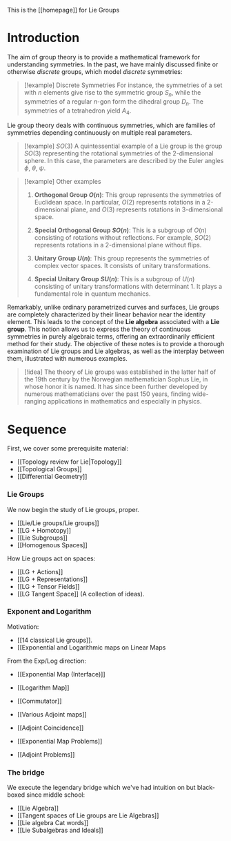 This is the [[homepage]] for Lie Groups

# Introduction

The aim of group theory is to provide a mathematical framework for understanding symmetries. In the past, we have mainly discussed finite or otherwise *discrete* groups, which model *discrete* symmetries:

>[!example] Discrete Symmetries
>For instance, the symmetries of a set with $n$ elements give rise to the symmetric group $S_n$, while the symmetries of a regular $n$-gon form the dihedral group $D_n$. The symmetries of a tetrahedron yield $A_4$.

Lie group theory deals with continuous symmetries, which are families of symmetries depending continuously on multiple real parameters.

>[!example] $SO(3)$
A quintessential example of a Lie group is the group $SO(3)$ representing the rotational symmetries of the 2-dimensional sphere. In this case, the parameters are described by the Euler angles $\phi$, $\theta$, $\psi$.

>[!example] Other examples
> 1. **Orthogonal Group $O(n)$**: This group represents the symmetries of Euclidean space. In particular, $O(2)$ represents rotations in a 2-dimensional plane, and $O(3)$ represents rotations in 3-dimensional space.
> 
> 2. **Special Orthogonal Group $SO(n)$**: This is a subgroup of $O(n)$ consisting of rotations without reflections. For example, $SO(2)$ represents rotations in a 2-dimensional plane without flips.
> 
> 3. **Unitary Group $U(n)$**: This group represents the symmetries of complex vector spaces. It consists of unitary transformations.
> 
> 4. **Special Unitary Group $SU(n)$**: This is a subgroup of $U(n)$ consisting of unitary transformations with determinant 1. It plays a fundamental role in quantum mechanics.

Remarkably, unlike ordinary parametrized curves and surfaces, Lie groups are completely characterized by their linear behavior near the identity element. This leads to the concept of the **Lie algebra** associated with a **Lie group**. This notion allows us to express the theory of continuous symmetries in purely algebraic terms, offering an extraordinarily efficient method for their study. The objective of these notes is to provide a thorough examination of Lie groups and Lie algebras, as well as the interplay between them, illustrated with numerous examples.

>[!idea]
The theory of Lie groups was established in the latter half of the 19th century by the Norwegian mathematician Sophus Lie, in whose honor it is named. It has since been further developed by numerous mathematicians over the past 150 years, finding wide-ranging applications in mathematics and especially in physics.

# Sequence

First, we cover some prerequisite material:
- [[Topology review for Lie|Topology]]
- [[Topological Groups]]
- [[Differential Geometry]]

### Lie Groups
We now begin the study of Lie groups, proper.
- [[Lie/Lie groups/Lie groups]]
- [[LG + Homotopy]]
- [[Lie Subgroups]]
- [[Homogenous Spaces]]

How Lie groups act on spaces:
- [[LG + Actions]]
- [[LG + Representations]]
- [[LG + Tensor Fields]]
- [[LG Tangent Space]] (A collection of ideas).

### Exponent and Logarithm

Motivation:
- [[14 classical Lie groups]].
- [[Exponential and Logarithmic maps on Linear Maps

From the Exp/Log direction:
- [[Exponential Map (Interface)]]
- [[Logarithm Map]]
- [[Commutator]]
  
- [[Various Adjoint maps]]
- [[Adjoint Coincidence]]

- [[Exponential Map Problems]]
- [[Adjoint Problems]]
### The bridge

We execute the legendary bridge which we've had intuition on but black-boxed since middle school:

- [[Lie Algebra]]
- [[Tangent spaces of Lie groups are Lie Algebras]]
- [[Lie algebra Cat words]]
- [[Lie Subalgebras and Ideals]]